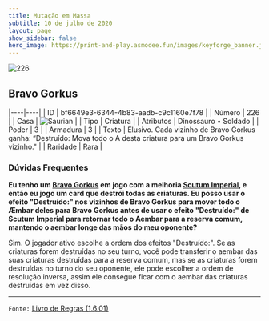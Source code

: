 ```yaml
---
title: Mutação em Massa
subtitle: 10 de julho de 2020
layout: page
show_sidebar: false
hero_image: https://print-and-play.asmodee.fun/images/keyforge_banner.jpg
---
```


![226](https://cdn.keyforgegame.com/media/card_front/pt/479_226_6V5WH64JR74P_pt.png)

## Bravo Gorkus

|----|----|
| ID | bf6649e3-6344-4b83-aadb-c9c1160e7f78 |
| Número | 226 |
| Casa | ![Saurian](https://archonarcana.com/images/thumb/9/9e/Saurian_P.png/22px-Saurian_P.png "Sauro") |
| Tipo | Criatura |
| Atributos | Dinossauro • Soldado |
| Poder | 3 |
| Armadura | 3 |
| Texto | Elusivo.  Cada vizinho de Bravo Gorkus ganha: “Destruído: Mova todo o A desta criatura para um Bravo Gorkus vizinho." |
| Raridade | Rara |

### Dúvidas Frequentes

**Eu tenho um [Bravo Gorkus](/mm/226) em jogo com a melhoria
[Scutum Imperial](/wc/185), e então eu jogo um card que destrói todas as
criaturas. Eu posso usar o efeito "Destruído:" nos vizinhos de Bravo Gorkus
para mover todo o Æmbar deles para Bravo Gorkus antes de
usar o efeito "Destruído:" de Scutum Imperial para retornar todo o
Aembar para a reserva comum, mantendo o aembar longe das mãos
do meu oponente?**

Sim. O jogador ativo escolhe a ordem dos efeitos "Destruído:". Se as
criaturas forem destruídas no seu turno, você pode transferir o aembar
das suas criaturas destruídas para a reserva comum, mas se as criaturas
forem destruídas no turno do seu oponente, ele pode escolher a ordem
de resolução inversa, assim ele consegue ficar com o aembar das
criaturas destruídas em vez disso.

<hr/>

`Fonte:` [Livro de Regras (1.6.01)](https://drive.google.com/open?id=1YNhLKUC0xfriiMwFYpDu1Go3zPJw6gYo)
